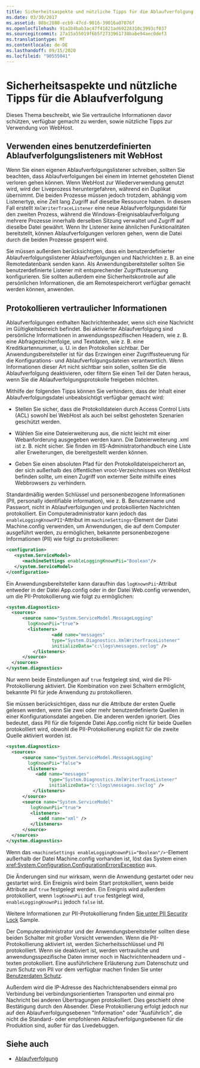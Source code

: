 ```yaml
---
title: Sicherheitsaspekte und nützliche Tipps für die Ablaufverfolgung
ms.date: 03/30/2017
ms.assetid: 88bc2880-ecb9-47cd-9816-39016a07076f
ms.openlocfilehash: 91a1b4bab3ac47f41821ad69228310c3993cf037
ms.sourcegitcommit: 27a15a55019f6b5f2733961738babe94aec0def3
ms.translationtype: MT
ms.contentlocale: de-DE
ms.lasthandoff: 09/15/2020
ms.locfileid: "90555041"
---
```

# <a name="security-concerns-and-useful-tips-for-tracing"></a>Sicherheitsaspekte und nützliche Tipps für die Ablaufverfolgung
Dieses Thema beschreibt, wie Sie vertrauliche Informationen davor schützen, verfügbar gemacht zu werden, sowie nützliche Tipps zur Verwendung von WebHost.  
  
## <a name="using-a-custom-trace-listener-with-webhost"></a>Verwenden eines benutzerdefinierten Ablaufverfolgungslisteners mit WebHost  
 Wenn Sie einen eigenen Ablaufverfolgungslistener schreiben, sollten Sie beachten, dass Ablaufverfolgungen bei einem im Internet gehosteten Dienst verloren gehen können. Wenn WebHost zur Wiederverwendung genutzt wird, wird der Liveprozess heruntergefahren, während ein Duplikat übernimmt. Die beiden Prozesse müssen jedoch trotzdem, abhängig vom Listenertyp, eine Zeit lang Zugriff auf dieselbe Ressource haben. In diesem Fall erstellt `XmlWriterTraceListener` eine neue Ablaufverfolgungsdatei für den zweiten Prozess, während die Windows-Ereignisablaufverfolgung mehrere Prozesse innerhalb derselben Sitzung verwaltet und Zugriff auf dieselbe Datei gewährt. Wenn Ihr Listener keine ähnlichen Funktionalitäten bereitstellt, können Ablaufverfolgungen verloren gehen, wenn die Datei durch die beiden Prozesse gesperrt wird.  
  
 Sie müssen außerdem berücksichtigen, dass ein benutzerdefinierter Ablaufverfolgungslistener Ablaufverfolgungen und Nachrichten z. B. an eine Remotedatenbank senden kann. Als Anwendungsbereitsteller sollten Sie benutzerdefinierte Listener mit entsprechender Zugriffssteuerung konfigurieren. Sie sollten außerdem eine Sicherheitskontrolle auf alle persönlichen Informationen, die am Remotespeicherort verfügbar gemacht werden können, anwenden.  
  
## <a name="logging-sensitive-information"></a>Protokollieren vertraulicher Informationen  
 Ablaufverfolgungen enthalten Nachrichtenheader, wenn sich eine Nachricht im Gültigkeitsbereich befindet. Bei aktivierter Ablaufverfolgung sind persönliche Informationen in anwendungsspezifischen Headern, wie z. B. eine Abfragezeichenfolge, und Textdaten, wie z. B. eine Kreditkartennummer, u. U. in den Protokollen sichtbar. Der Anwendungsbereitsteller ist für das Erzwingen einer Zugriffssteuerung für die Konfigurations- und Ablaufverfolgungsdateien verantwortlich. Wenn Informationen dieser Art nicht sichtbar sein sollen, sollten Sie die Ablaufverfolgung deaktivieren, oder filtern Sie einen Teil der Daten heraus, wenn Sie die Ablaufverfolgungsprotokolle freigeben möchten.  
  
 Mithilfe der folgenden Tipps können Sie verhindern, dass der Inhalt einer Ablaufverfolgungsdatei unbeabsichtigt verfügbar gemacht wird:  
  
- Stellen Sie sicher, dass die Protokolldateien durch Access Control Lists (ACL) sowohl bei WebHost als auch bei selbst gehosteten Szenarien geschützt werden.  
  
- Wählen Sie eine Dateierweiterung aus, die nicht leicht mit einer Webanforderung ausgegeben werden kann. Die Dateierweiterung .xml ist z. B. nicht sicher. Sie finden im IIS-Administratorhandbuch eine Liste aller Erweiterungen, die bereitgestellt werden können.  
  
- Geben Sie einen absoluten Pfad für den Protokolldateispeicherort an, der sich außerhalb des öffentlichen vroot-Verzeichnisses von WebHost befinden sollte, um einen Zugriff von externer Seite mithilfe eines Webbrowsers zu verhindern.  
  
 Standardmäßig werden Schlüssel und personenbezogene Informationen (PII, personally identifiable information), wie z. B. Benutzername und Passwort, nicht in Ablaufverfolgungen und protokollierten Nachrichten protokolliert. Ein Computeradministrator kann jedoch das `enableLoggingKnownPII`-Attribut im `machineSettings`-Element der Datei Machine.config verwenden, um Anwendungen, die auf dem Computer ausgeführt werden, zu ermöglichen, bekannte personenbezogene Informationen (PII) wie folgt zu protokollieren:  
  
```xml  
<configuration>  
   <system.ServiceModel>  
      <machineSettings enableLoggingKnownPii="Boolean"/>  
   </system.ServiceModel>  
</configuration>
```  
  
 Ein Anwendungsbereitsteller kann daraufhin das `logKnownPii`-Attribut entweder in der Datei App.config oder in der Datei Web.config verwenden, um die PII-Protokollierung wie folgt zu ermöglichen:  
  
```xml  
<system.diagnostics>  
  <sources>  
      <source name="System.ServiceModel.MessageLogging"  
        logKnownPii="true">  
        <listeners>  
                 <add name="messages"  
                 type="System.Diagnostics.XmlWriterTraceListener"  
                 initializeData="c:\logs\messages.svclog" />  
          </listeners>  
      </source>  
  </sources>  
</system.diagnostics>  
```  
  
 Nur wenn beide Einstellungen auf `true` festgelegt sind, wird die PII-Protokollierung aktiviert. Die Kombination von zwei Schaltern ermöglicht, bekannte PII für jede Anwendung zu protokollieren.  
  
 Sie müssen berücksichtigen, dass nur die Attribute der ersten Quelle gelesen werden, wenn Sie zwei oder mehr benutzerdefinierte Quellen in einer Konfigurationsdatei angeben. Die anderen werden ignoriert. Dies bedeutet, dass PII für die folgende Datei App.config nicht für beide Quellen protokolliert wird, obwohl die PII-Protokollierung explizit für die zweite Quelle aktiviert worden ist.  
  
```xml  
<system.diagnostics>  
  <sources>  
      <source name="System.ServiceModel.MessageLogging"  
        logKnownPii="false">  
        <listeners>  
           <add name="messages"  
                type="System.Diagnostics.XmlWriterTraceListener"  
                initializeData="c:\logs\messages.svclog" />  
          </listeners>  
      </source>  
      <source name="System.ServiceModel"
         logKnownPii="true">  
         <listeners>  
            <add name="xml" />  
         </listeners>  
      </source>  
  </sources>  
</system.diagnostics>  
```  
  
 Wenn das `<machineSettings enableLoggingKnownPii="Boolean"/>`-Element außerhalb der Datei Machine.config vorhanden ist, löst das System einen <xref:System.Configuration.ConfigurationErrorsException> aus.  
  
 Die Änderungen sind nur wirksam, wenn die Anwendung gestartet oder neu gestartet wird. Ein Ereignis wird beim Start protokolliert, wenn beide Attribute auf `true` festgelegt werden. Ein Ereignis wird außerdem protokolliert, wenn `logKnownPii` auf `true` festgelegt wird, `enableLoggingKnownPii` jedoch `false` ist.  
  
 Weitere Informationen zur PII-Protokollierung finden [Sie unter PII Security Lock](../../samples/pii-security-lockdown.md) Sample.  
  
 Der Computeradministrator und der Anwendungsbereitsteller sollten diese beiden Schalter mit großer Vorsicht verwenden. Wenn die PII-Protokollierung aktiviert ist, werden Sicherheitsschlüssel und PII protokolliert. Wenn sie deaktiviert ist, werden vertrauliche und anwendungsspezifische Daten immer noch in Nachrichtenheadern und -texten protokolliert. Eine ausführlichere Erläuterung zum Datenschutz und zum Schutz von PII vor dem verfügbar machen finden Sie unter [Benutzerdaten Schutz](/previous-versions/dotnet/articles/aa480490(v=msdn.10)).  
  
 Außerdem wird die IP-Adresse des Nachrichtenabsenders einmal pro Verbindung bei verbindungsorientierten Transporten und einmal pro Nachricht bei anderen Übertragungen protokolliert. Dies geschieht ohne Bestätigung durch den Absender. Diese Protokollierung erfolgt jedoch nur auf den Ablaufverfolgungsebenen "Information" oder "Ausführlich", die nicht die Standard- oder empfohlenen Ablaufverfolgungsebenen für die Produktion sind, außer für das Livedebuggen.  
  
## <a name="see-also"></a>Siehe auch

- [Ablaufverfolgung](index.md)

